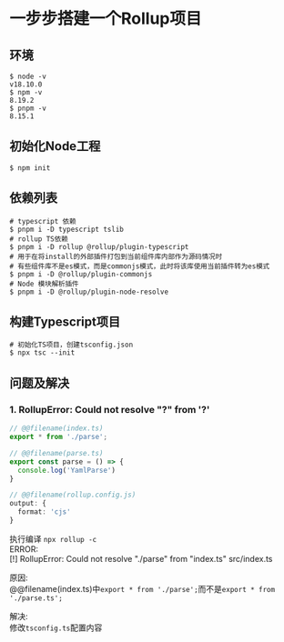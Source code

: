# 一步步搭建一个Rollup项目

## 环境
``` shell
$ node -v
v18.10.0
$ npm -v
8.19.2
$ pnpm -v
8.15.1
```

## 初始化Node工程

``` shell
$ npm init
```

## 依赖列表

``` shell
# typescript 依赖
$ pnpm i -D typescript tslib
# rollup TS依赖
$ pnpm i -D rollup @rollup/plugin-typescript
# 用于在将install的外部插件打包到当前组件库内部作为源码情况时
# 有些组件库不是es模式，而是commonjs模式，此时将该库使用当前插件转为es模式
$ pnpm i -D @rollup/plugin-commonjs
# Node 模块解析插件
$ pnpm i -D @rollup/plugin-node-resolve
```

## 构建Typescript项目

``` shell
# 初始化TS项目，创建tsconfig.json
$ npx tsc --init
```

## 问题及解决
### 1. RollupError: Could not resolve "?" from '?'
``` typescript
// @@filename(index.ts)
export * from './parse';

// @@filename(parse.ts)
export const parse = () => {
  console.log('YamlParse')
}

// @@filename(rollup.config.js)
output: {
  format: 'cjs'
}
```
执行编译 `npx rollup -c`  
ERROR:  
[!] RollupError: Could not resolve "./parse" from "index.ts"
src/index.ts

原因:  
@@filename(index.ts)中`export * from './parse';`而不是`export * from './parse.ts';`

解决:  
修改`tsconfig.ts`配置内容
